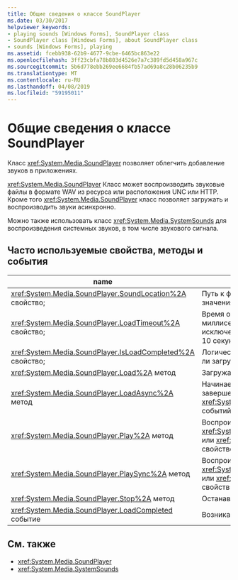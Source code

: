 ```yaml
---
title: Общие сведения о классе SoundPlayer
ms.date: 03/30/2017
helpviewer_keywords:
- playing sounds [Windows Forms], SoundPlayer class
- SoundPlayer class [Windows Forms], about SoundPlayer class
- sounds [Windows Forms], playing
ms.assetid: fcebb938-62b9-4677-9cbe-6465bc863e22
ms.openlocfilehash: 3ff23cbfa78b803d4526e7a7c389fd5d458a967c
ms.sourcegitcommit: 5b6d778ebb269ee6684fb57ad69a8c28b06235b9
ms.translationtype: MT
ms.contentlocale: ru-RU
ms.lasthandoff: 04/08/2019
ms.locfileid: "59195011"
---
```

# <a name="soundplayer-class-overview"></a>Общие сведения о классе SoundPlayer
Класс <xref:System.Media.SoundPlayer> позволяет облегчить добавление звуков в приложениях.  
  
 <xref:System.Media.SoundPlayer> Класс может воспроизводить звуковые файлы в формате WAV из ресурса или расположения UNC или HTTP. Кроме того <xref:System.Media.SoundPlayer> класс позволяет загружать и воспроизводить звуки асинхронно.  
  
 Можно также использовать класс <xref:System.Media.SystemSounds> для воспроизведения системных звуков, в том числе звукового сигнала.  
  
## <a name="commonly-used-properties-methods-and-events"></a>Часто используемые свойства, методы и события  
  
|name|Описание|  
|----------|-----------------|  
|<xref:System.Media.SoundPlayer.SoundLocation%2A> свойство;|Путь к файлу или веб-адресу звука. Допустимые значения включают UNC- или HTTP-путь.|  
|<xref:System.Media.SoundPlayer.LoadTimeout%2A> свойство;|Время ожидания программой загрузки звука (в миллисекундах), прежде чем будет создано исключение. По умолчанию используется значение 10 секунд.|  
|<xref:System.Media.SoundPlayer.IsLoadCompleted%2A> свойство;|Логическое значение, показывающее, завершилась ли загрузка звука.|  
|<xref:System.Media.SoundPlayer.Load%2A> метод|Загружает звук синхронно.|  
|<xref:System.Media.SoundPlayer.LoadAsync%2A> метод|Начинает загрузку звука асинхронно. Когда загрузка завершена, он вызывает <xref:System.Media.SoundPlayer.OnLoadCompleted%2A> событий.|  
|<xref:System.Media.SoundPlayer.Play%2A> метод|Воспроизводит звук, указанный в <xref:System.Media.SoundPlayer.SoundLocation%2A> или <xref:System.Media.SoundPlayer.Stream%2A> свойство в новом потоке.|  
|<xref:System.Media.SoundPlayer.PlaySync%2A> метод|Воспроизводит звук, указанный в <xref:System.Media.SoundPlayer.SoundLocation%2A> или <xref:System.Media.SoundPlayer.Stream%2A> свойств в текущем потоке.|  
|<xref:System.Media.SoundPlayer.Stop%2A> метод|Останавливает воспроизведение звука.|  
|<xref:System.Media.SoundPlayer.LoadCompleted> событие|Возникает после попытки загрузки звука.|  
  
## <a name="see-also"></a>См. также

- <xref:System.Media.SoundPlayer>
- <xref:System.Media.SystemSounds>
